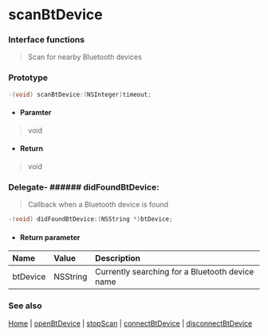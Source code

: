 # scanBtDevice

### Interface functions
> Scan for nearby Bluetooth devices

### Prototype

```objective-c
-(void) scanBtDevice:(NSInteger)timeout;
```

- #### Paramter
> void

- #### Return
> void

### Delegate- ###### didFoundBtDevice:
> Callback when a Bluetooth device is found

```objective-c
-(void) didFoundBtDevice:(NSString *)btDevice;
```

- #### Return parameter
| Name | Value | Description |
| :-------- | :--------| :------ |
| btDevice| NSString | Currently searching for a Bluetooth device name |

### See also
[Home](../README.md) | [openBtDevice](openBtDevice.md) | [stopScan](stopScan.md) | [connectBtDevice](connectBtDevice.md) | [disconnectBtDevice](disconnectBtDevice.md)
